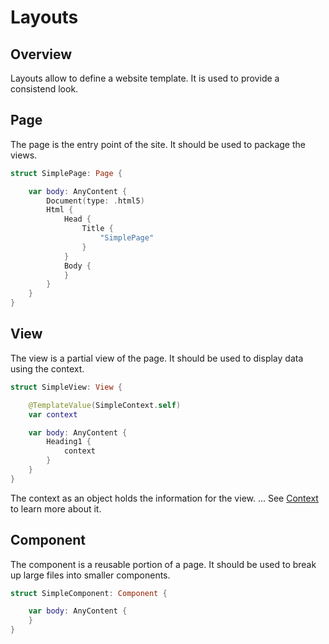 # Layouts

## Overview

Layouts allow to define a website template. It is used to provide a consistend look.

## Page

The page is the entry point of the site. It should be used to package the views.

```swift
struct SimplePage: Page {

    var body: AnyContent {
        Document(type: .html5)
        Html {
            Head {
                Title {
                    "SimplePage"
                }
            }
            Body {
            }
        }
    }
}
```

## View

The view is a partial view of the page. It should be used to display data using the context.

```swift
struct SimpleView: View {

    @TemplateValue(SimpleContext.self)
    var context

    var body: AnyContent {
        Heading1 {
            context
        }
    }
}
```

The context as an object holds the information for the view. ... See [Context](https://github.com/vapor-community/HTMLKit/blob/master/Instructions/Essential/Context.md) to learn more about it.

## Component

The component is a reusable portion of a page. It should be used to break up large files into smaller components.

```swift
struct SimpleComponent: Component {

    var body: AnyContent {
    }
}
```
